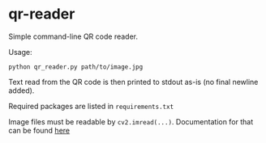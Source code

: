# qr-reader
Simple command-line QR code reader.

Usage:
```lang-none
python qr_reader.py path/to/image.jpg
```

Text read from the QR code is then printed to stdout as-is (no final newline added).

Required packages are listed in `requirements.txt`

Image files must be readable by `cv2.imread(...)`.
Documentation for that can be found [here](https://docs.opencv.org/4.5.5/d4/da8/group__imgcodecs.html#ga288b8b3da0892bd651fce07b3bbd3a56)
